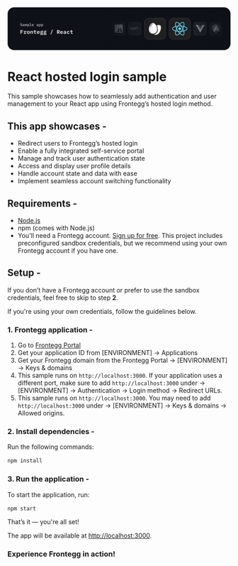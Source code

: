 ![React Hosted Login Banner](/public/assets/react-banner.png)

# React hosted login sample

This sample showcases how to seamlessly add authentication and user management to your React app using Frontegg’s hosted login method.

## This app showcases -

- Redirect users to Frontegg’s hosted login
- Enable a fully integrated self-service portal
- Manage and track user authentication state
- Access and display user profile details
- Handle account state and data with ease
- Implement seamless account switching functionality

## Requirements - 

- [Node.js](https://nodejs.org)
- npm (comes with Node.js)
- You'll need a Frontegg account. [Sign up for free](https://frontegg-prod.us.frontegg.com/oauth/account/sign-up).
This project includes preconfigured sandbox credentials, but we recommend using your own Frontegg account if you have one.

## Setup -

If you don’t have a Frontegg account or prefer to use the sandbox credentials, feel free to skip to step **2**.

If you're using your own credentials, follow the guidelines below.

### 1. Frontegg application -

1. Go to [Frontegg Portal](https://portal.frontegg.com/)
2. Get your application ID from [ENVIRONMENT] → Applications
3. Get your Frontegg domain from the Frontegg Portal → [ENVIRONMENT] → Keys & domains
4. This sample runs on `http://localhost:3000`. If your application uses a different port, make sure to add `http://localhost:3000` under → [ENVIRONMENT] → Authentication → Login method → Redirect URLs.
5. This sample runs on `http://localhost:3000`. You may need to add `http://localhost:3000` under → [ENVIRONMENT] → Keys & domains → Allowed origins.

### 2. Install dependencies -

Run the following commands:

```bash
npm install
```

### 3. Run the application -

To start the application, run:

```bash
npm start
```

That’s it — you're all set!

The app will be available at [http://localhost:3000](http://localhost:3000).

### Experience Frontegg in action!